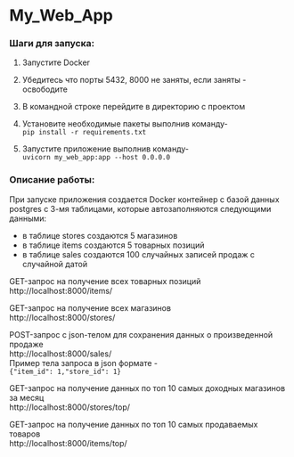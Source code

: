 # My_Web_App

### Шаги для запуска: ### 

1. Запустите Docker

1. Убедитесь что порты 5432, 8000 не заняты, если заняты - освободите

2. В командной строке перейдите в директорию с проектом

3. Установите необходимые пакеты выполнив команду-  
`pip install -r requirements.txt`

4. Запустите приложение выполнив команду-  
`uvicorn my_web_app:app --host 0.0.0.0`


### Описание работы: ### 

При запуске приложения создается Docker контейнер с базой данных postgres с 3-мя таблицами, которые автозаполняются следующими данными:
- в таблице stores создаются 5 магазинов
- в таблице items создаются 5 товарных позиций
- в таблице sales создаются 100 случайных записей продаж с случайной датой

GET-запрос на получение всех товарных позиций  
http://localhost:8000/items/

GET-запрос на получение всех магазинов  
http://localhost:8000/stores/

POST-запрос с json-телом для сохранения данных о произведенной продаже  
http://localhost:8000/sales/  
    Пример тела запроса в json формате -  
        `{"item_id": 1,"store_id": 1}`  

GET-запрос на получение данных по топ 10 самых доходных магазинов за месяц  
http://localhost:8000/stores/top/

GET-запрос на получение данных по топ 10 самых продаваемых товаров  
http://localhost:8000/items/top/                
